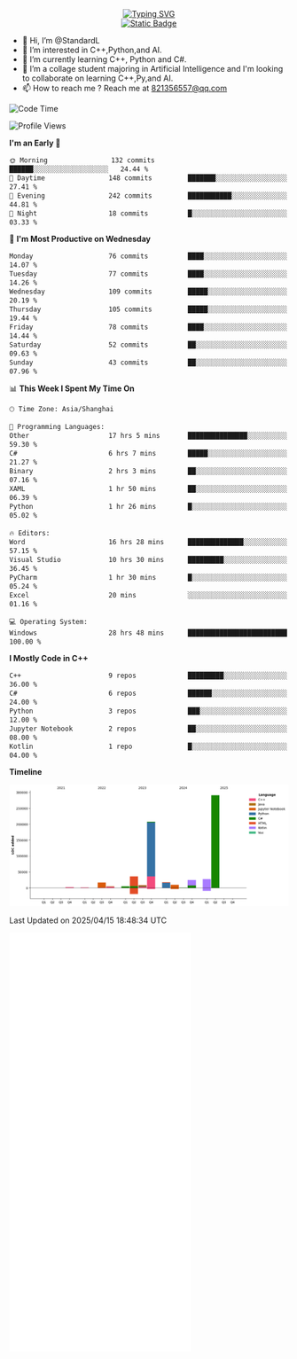 <!-- Dynamic typing 动态打字 -->
<div align="center">
  <div align="center">
  <a href="https://git.io/typing-svg"><img src="https://readme-typing-svg.demolab.com?font=Tilt+Neon&size=32&pause=1000&center=true&vCenter=true&random=false&width=435&lines=Hello+World!;%E4%BD%A0%E5%A5%BD%EF%BC%8C%E4%B8%96%E7%95%8C%EF%BC%81;%E3%83%8F%E3%83%AD%E3%83%BC%E3%80%81%E3%83%AF%E3%83%BC%E3%83%AB%E3%83%89!" alt="Typing SVG" /></a>
  </div>
</div>

<!-- Profile logo 徽标 -->
<div align="center">
  <a href="https://standardl.github.io">
    <img alt="Static Badge" src="https://img.shields.io/badge/Github.io-Blog-brightgreen?style=for-the-badge&logo=github&link=https%3A%2F%2Fstandardl.github.io">
  </a>
</div>

- 👋 Hi, I’m @StandardL
- 👀 I’m interested in C++,Python,and AI.
- 🌱 I’m currently learning C++, Python and C#.
- 💞️ I’m a collage student majoring in Artificial Intelligence and I'm looking to collaborate on learning C++,Py,and AI.
- 📫 How to reach me ? Reach me at 821356557@qq.com

<!-- Wakatime 数据统计 -->
<!--START_SECTION:waka-->
![Code Time](http://img.shields.io/badge/Code%20Time-225%20hrs%207%20mins-blue)

![Profile Views](http://img.shields.io/badge/Profile%20Views-1-blue)

**I'm an Early 🐤** 

```text
🌞 Morning                132 commits         ██████░░░░░░░░░░░░░░░░░░░   24.44 % 
🌆 Daytime                148 commits         ███████░░░░░░░░░░░░░░░░░░   27.41 % 
🌃 Evening                242 commits         ███████████░░░░░░░░░░░░░░   44.81 % 
🌙 Night                  18 commits          █░░░░░░░░░░░░░░░░░░░░░░░░   03.33 % 
```
📅 **I'm Most Productive on Wednesday** 

```text
Monday                   76 commits          ████░░░░░░░░░░░░░░░░░░░░░   14.07 % 
Tuesday                  77 commits          ████░░░░░░░░░░░░░░░░░░░░░   14.26 % 
Wednesday                109 commits         █████░░░░░░░░░░░░░░░░░░░░   20.19 % 
Thursday                 105 commits         █████░░░░░░░░░░░░░░░░░░░░   19.44 % 
Friday                   78 commits          ████░░░░░░░░░░░░░░░░░░░░░   14.44 % 
Saturday                 52 commits          ██░░░░░░░░░░░░░░░░░░░░░░░   09.63 % 
Sunday                   43 commits          ██░░░░░░░░░░░░░░░░░░░░░░░   07.96 % 
```


📊 **This Week I Spent My Time On** 

```text
🕑︎ Time Zone: Asia/Shanghai

💬 Programming Languages: 
Other                    17 hrs 5 mins       ███████████████░░░░░░░░░░   59.30 % 
C#                       6 hrs 7 mins        █████░░░░░░░░░░░░░░░░░░░░   21.27 % 
Binary                   2 hrs 3 mins        ██░░░░░░░░░░░░░░░░░░░░░░░   07.16 % 
XAML                     1 hr 50 mins        ██░░░░░░░░░░░░░░░░░░░░░░░   06.39 % 
Python                   1 hr 26 mins        █░░░░░░░░░░░░░░░░░░░░░░░░   05.02 % 

🔥 Editors: 
Word                     16 hrs 28 mins      ██████████████░░░░░░░░░░░   57.15 % 
Visual Studio            10 hrs 30 mins      █████████░░░░░░░░░░░░░░░░   36.45 % 
PyCharm                  1 hr 30 mins        █░░░░░░░░░░░░░░░░░░░░░░░░   05.24 % 
Excel                    20 mins             ░░░░░░░░░░░░░░░░░░░░░░░░░   01.16 % 

💻 Operating System: 
Windows                  28 hrs 48 mins      █████████████████████████   100.00 % 
```

**I Mostly Code in C++** 

```text
C++                      9 repos             █████████░░░░░░░░░░░░░░░░   36.00 % 
C#                       6 repos             ██████░░░░░░░░░░░░░░░░░░░   24.00 % 
Python                   3 repos             ███░░░░░░░░░░░░░░░░░░░░░░   12.00 % 
Jupyter Notebook         2 repos             ██░░░░░░░░░░░░░░░░░░░░░░░   08.00 % 
Kotlin                   1 repo              █░░░░░░░░░░░░░░░░░░░░░░░░   04.00 % 
```



**Timeline**

![Lines of Code chart](https://raw.githubusercontent.com/StandardL/StandardL/main/assets/bar_graph.png)


 Last Updated on 2025/04/15 18:48:34 UTC
<!--END_SECTION:waka-->

<img align="center" src="/github-metrics.svg" alt="Metrics" width="65%" />

<!---
StandardL/StandardL is a ✨ special ✨ repository because its `README.md` (this file) appears on your GitHub profile.
You can click the Preview link to take a look at your changes.
--->
